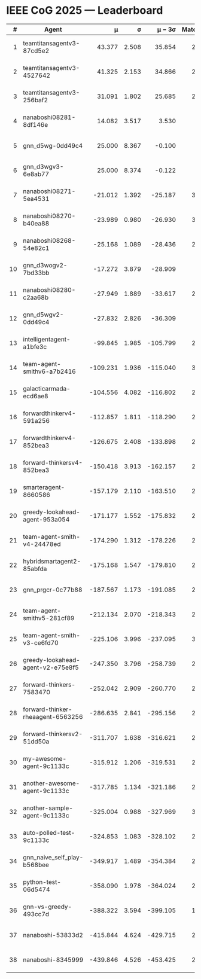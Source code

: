 # IEEE CoG 2025 — Leaderboard

| # | Agent | μ | σ | μ − 3σ | Matches | Updated |
|---:|---|---:|---:|---:|---:|---|
| 1 | teamtitansagentv3-87cd5e2 | 43.377 | 2.508 | 35.854 | 2600 | 2025-08-29 08:09 |
| 2 | teamtitansagentv3-4527642 | 41.325 | 2.153 | 34.866 | 2880 | 2025-08-29 08:09 |
| 3 | teamtitansagentv3-256baf2 | 31.091 | 1.802 | 25.685 | 2960 | 2025-08-29 08:09 |
| 4 | nanaboshi08281-8df146e | 14.082 | 3.517 | 3.530 | 70 | 2025-08-29 08:09 |
| 5 | gnn_d5wg-0dd49c4 | 25.000 | 8.367 | -0.100 | 80 | 2025-08-29 08:09 |
| 6 | gnn_d3wgv3-6e8ab77 | 25.000 | 8.374 | -0.122 | 98 | 2025-08-29 08:09 |
| 7 | nanaboshi08271-5ea4531 | -21.012 | 1.392 | -25.187 | 3220 | 2025-08-29 08:09 |
| 8 | nanaboshi08270-b40ea88 | -23.989 | 0.980 | -26.930 | 3220 | 2025-08-29 08:09 |
| 9 | nanaboshi08268-54e82c1 | -25.168 | 1.089 | -28.436 | 2960 | 2025-08-29 08:09 |
| 10 | gnn_d3wogv2-7bd33bb | -17.272 | 3.879 | -28.909 | 108 | 2025-08-29 08:09 |
| 11 | nanaboshi08280-c2aa68b | -27.949 | 1.889 | -33.617 | 2600 | 2025-08-29 08:09 |
| 12 | gnn_d5wgv2-0dd49c4 | -27.832 | 2.826 | -36.309 | 100 | 2025-08-29 08:09 |
| 13 | intelligentagent-a1bfe3c | -99.845 | 1.985 | -105.799 | 2740 | 2025-08-29 08:09 |
| 14 | team-agent-smithv6-a7b2416 | -109.231 | 1.936 | -115.040 | 3100 | 2025-08-29 08:09 |
| 15 | galacticarmada-ecd6ae8 | -104.556 | 4.082 | -116.802 | 2980 | 2025-08-29 08:09 |
| 16 | forwardthinkerv4-591a256 | -112.857 | 1.811 | -118.290 | 2533 | 2025-08-29 08:09 |
| 17 | forwardthinkerv4-852bea3 | -126.675 | 2.408 | -133.898 | 2151 | 2025-08-29 08:09 |
| 18 | forward-thinkersv4-852bea3 | -150.418 | 3.913 | -162.157 | 2405 | 2025-08-29 08:09 |
| 19 | smarteragent-8660586 | -157.179 | 2.110 | -163.510 | 2162 | 2025-08-29 08:09 |
| 20 | greedy-lookahead-agent-953a054 | -171.177 | 1.552 | -175.832 | 2694 | 2025-08-29 08:09 |
| 21 | team-agent-smith-v4-24478ed | -174.290 | 1.312 | -178.226 | 2698 | 2025-08-29 08:09 |
| 22 | hybridsmartagent2-85abfda | -175.168 | 1.547 | -179.810 | 2577 | 2025-08-29 08:09 |
| 23 | gnn_prgcr-0c77b88 | -187.567 | 1.173 | -191.085 | 2730 | 2025-08-29 08:09 |
| 24 | team-agent-smithv5-281cf89 | -212.134 | 2.070 | -218.343 | 2860 | 2025-08-29 08:09 |
| 25 | team-agent-smith-v3-ce6fd70 | -225.106 | 3.996 | -237.095 | 3298 | 2025-08-29 08:09 |
| 26 | greedy-lookahead-agent-v2-e75e8f5 | -247.350 | 3.796 | -258.739 | 2706 | 2025-08-29 08:09 |
| 27 | forward-thinkers-7583470 | -252.042 | 2.909 | -260.770 | 2820 | 2025-08-29 08:09 |
| 28 | forward-thinker-rheaagent-6563256 | -286.635 | 2.841 | -295.156 | 2524 | 2025-08-29 08:09 |
| 29 | forward-thinkersv2-51dd50a | -311.707 | 1.638 | -316.621 | 2604 | 2025-08-29 08:09 |
| 30 | my-awesome-agent-9c1133c | -315.912 | 1.206 | -319.531 | 2900 | 2025-08-29 08:09 |
| 31 | another-awesome-agent-9c1133c | -317.785 | 1.134 | -321.186 | 2560 | 2025-08-29 08:09 |
| 32 | another-sample-agent-9c1133c | -325.004 | 0.988 | -327.969 | 3040 | 2025-08-29 08:09 |
| 33 | auto-polled-test-9c1133c | -324.853 | 1.083 | -328.102 | 2940 | 2025-08-29 08:09 |
| 34 | gnn_naive_self_play-b568bee | -349.917 | 1.489 | -354.384 | 2420 | 2025-08-29 08:09 |
| 35 | python-test-06d5474 | -358.090 | 1.978 | -364.024 | 2750 | 2025-08-29 08:09 |
| 36 | gnn-vs-greedy-493cc7d | -388.322 | 3.594 | -399.105 | 1960 | 2025-08-29 08:09 |
| 37 | nanaboshi-53833d2 | -415.844 | 4.624 | -429.715 | 2160 | 2025-08-29 08:09 |
| 38 | nanaboshi-8345999 | -439.846 | 4.526 | -453.425 | 2280 | 2025-08-29 08:09 |
